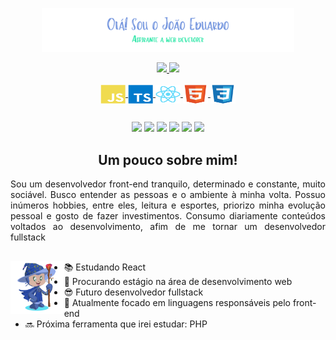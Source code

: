<p align="center">
  <a href="https://github.com/Joao-Eduardo-AJ">
    <img width="80%" alt="Eu mesmo" src="./Imagens/joao.png"/>
  </a>
</p>

<div align="center">
  <a href="https://github.com/Joao-Eduardo-AJ">
  <img height="165em" src="https://github-readme-stats.vercel.app/api?username=Joao-Eduardo-AJ&show_icons=true&theme=blueberry&include_all_commits=true&count_private=true"/>
  <img height="165em" src="https://github-readme-stats.vercel.app/api/top-langs/?username=Joao-Eduardo-AJ&layout=compact&langs_count=7&theme=blueberry"/>
</div>

<div style="display: inline_block" align="center"><br>
  <img align="center" alt="João-Js" height="30" width="40" src="https://raw.githubusercontent.com/devicons/devicon/master/icons/javascript/javascript-plain.svg">
  <img align="center" alt="João-Ts" height="30" width="40" src="https://raw.githubusercontent.com/devicons/devicon/master/icons/typescript/typescript-plain.svg">
  <img align="center" alt="João-React" height="30" width="40" src="https://raw.githubusercontent.com/devicons/devicon/master/icons/react/react-original.svg">
  <img align="center" alt="João-HTML" height="30" width="40" src="https://raw.githubusercontent.com/devicons/devicon/master/icons/html5/html5-original.svg">
  <img align="center" alt="João-CSS" height="30" width="40" src="https://raw.githubusercontent.com/devicons/devicon/master/icons/css3/css3-original.svg">
  
  ##
 
<div>

  <a href="https://www.linkedin.com/in/joao-eduardo-2000s/" target="_blank"><img src="https://img.shields.io/badge/-LinkedIn-%230077B5?style=for-the-badge&logo=linkedin&logoColor=white" target="_blank"></a> 
  <a href = "https://wa.me/5551999459277"><img src="https://img.shields.io/badge/WhatsApp-25D366?style=for-the-badge&logo=whatsapp&logoColor=white" target="_blank"></a>
  <a href="https://www.instagram.com/ed.amoriim/" target="_blank"><img src="https://img.shields.io/badge/-Instagram-%23E4405F?style=for-the-badge&logo=instagram&logoColor=white" target="_blank"></a>
  <a href="https://discord.gg/430751947281137665" target="_blank"><img src="https://img.shields.io/badge/Discord-7289DA?style=for-the-badge&logo=discord&logoColor=white" target="_blank"></a> 
  <a href = "mailto:joaoeduaj@gmail.com"><img src="https://img.shields.io/badge/-Gmail-%23333?style=for-the-badge&logo=gmail&logoColor=white" target="_blank"></a>
  <a href="" target="_blank"><img src="https://img.shields.io/badge/Portfolio-%23000000.svg?style=for-the-badge&logo=firefox&logoColor=#FF7139" target="_blank"></a>

</div>

## Um pouco sobre mim!

<div>
<p align="justify">Sou um desenvolvedor front-end tranquilo, determinado e constante, muito sociável.
Busco entender as pessoas e o ambiente à minha volta. Possuo inúmeros
hobbies, entre eles, leitura e esportes, priorizo minha evolução pessoal e
gosto de fazer investimentos. Consumo diariamente conteúdos voltados ao desenvolvimento, afim de me tornar um desenvolvedor fullstack</p> 
 </div>
  
  
##
<img width="17%" alt="octocat" src="./Imagens/octocat.png" align="left">
<div align="left">
  <ul> 
    <li>📚 Estudando React </li>
    <li>💼 Procurando estágio na área de desenvolvimento web </li>
    <li>😎 Futuro desenvolvedor fullstack </li>
    <li>🎨 Atualmente focado em linguagens responsáveis pelo front-end </li>
    <li>🔜 Próxima ferramenta que irei estudar: PHP </li>
  </ul>
</div>
